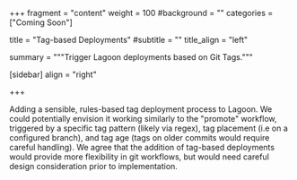 +++
fragment = "content"
weight = 100
#background = ""
categories = ["Coming Soon"]

title = "Tag-based Deployments"
#subtitle = ""
title_align = "left"

summary = """Trigger Lagoon deployments based on Git Tags."""

[sidebar]
  align = "right"

+++

Adding a sensible, rules-based tag deployment process to Lagoon. We could potentially envision it working similarly to the "promote" workflow, triggered by a specific tag pattern (likely via regex), tag placement (i.e on a configured branch), and tag age (tags on older commits would require careful handling).
We agree that the addition of tag-based deployments would provide more flexibility in git workflows, but would need careful design consideration prior to implementation.